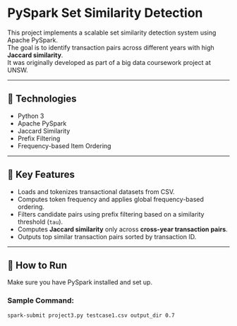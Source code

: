 # PySpark Set Similarity Detection

This project implements a scalable set similarity detection system using Apache PySpark.  
The goal is to identify transaction pairs across different years with high **Jaccard similarity**.  
It was originally developed as part of a big data coursework project at UNSW.

---

## 🔧 Technologies
- Python 3
- Apache PySpark
- Jaccard Similarity
- Prefix Filtering
- Frequency-based Item Ordering

---

## 📌 Key Features

- Loads and tokenizes transactional datasets from CSV.
- Computes token frequency and applies global frequency-based ordering.
- Filters candidate pairs using prefix filtering based on a similarity threshold (`tau`).
- Computes **Jaccard similarity** only across **cross-year transaction pairs**.
- Outputs top similar transaction pairs sorted by transaction ID.

---

## 🚀 How to Run

Make sure you have PySpark installed and set up.

### Sample Command:
```bash
spark-submit project3.py testcase1.csv output_dir 0.7
